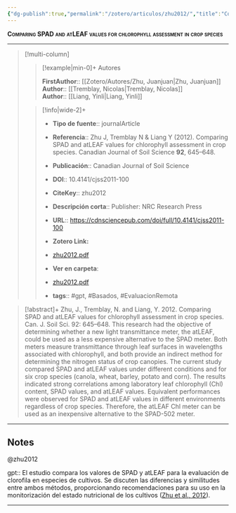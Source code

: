 ```yaml
---
{"dg-publish":true,"permalink":"/zotero/articulos/zhu2012/","title":"Comparing SPAD and atLEAF values for chlorophyll assessment in crop species","tags":["#zotero"]}
---
```



<span style="font-variant:small-caps; font-weight: bold;">Comparing SPAD and atLEAF values for chlorophyll assessment in crop species</span>

---


> [!multi-column]
>
>> [!example|min-0]+ Autores
>> 
>> **FirstAuthor**:: [[Zotero/Autores/Zhu, Juanjuan\|Zhu, Juanjuan]]  
>> **Author**:: [[Tremblay, Nicolas\|Tremblay, Nicolas]]  
>> **Author**:: [[Liang, Yinli\|Liang, Yinli]]  
 >
>
>> [!info|wide-2]+
>>
>> - **Tipo de fuente**:: journalArticle
>> - **Referencia**:: Zhu J, Tremblay N & Liang Y (2012). Comparing SPAD and atLEAF values for chlorophyll assessment in crop species. Canadian Journal of Soil Science **92**, 645–648.
>> - **Publicación**:: Canadian Journal of Soil Science
>> - **DOI**:: 10.4141/cjss2011-100
>> - **CiteKey**:: zhu2012
>> - **Descripción corta**:: Publisher: NRC Research Press
>> - **URL**:: https://cdnsciencepub.com/doi/full/10.4141/cjss2011-100
>> - **Zotero Link:** 
>> - [zhu2012.pdf](zotero://select/library/items/P2CUNSX8)
>>
>> - **Ver en carpeta**: 
>> - [zhu2012.pdf](file://J:\OneDrive\Articulos\zhu2012.pdf)
>> - **tags**:: #gpt, #Basados, #EvaluacionRemota



> [!abstract]+ 
>Zhu, J., Tremblay, N. and Liang, Y. 2012. Comparing SPAD and atLEAF values for chlorophyll assessment in crop species. Can. J. Soil Sci. 92: 645–648. This research had the objective of determining whether a new light transmittance meter, the atLEAF, could be used as a less expensive alternative to the SPAD meter. Both meters measure transmittance through leaf surfaces in wavelengths associated with chlorophyll, and both provide an indirect method for determining the nitrogen status of crop canopies. The current study compared SPAD and atLEAF values under different conditions and for six crop species (canola, wheat, barley, potato and corn). The results indicated strong correlations among laboratory leaf chlorophyll (Chl) content, SPAD values, and atLEAF values. Equivalent performances were observed for SPAD and atLEAF values in different environments regardless of crop species. Therefore, the atLEAF Chl meter can be used as an inexpensive alternative to the SPAD-502 meter.


--- 

## Notes

@zhu2012

gpt:: El estudio compara los valores de SPAD y atLEAF para la evaluación de clorofila en especies de cultivos. Se discuten las diferencias y similitudes entre ambos métodos, proporcionando recomendaciones para su uso en la monitorización del estado nutricional de los cultivos ([Zhu et al., 2012](zotero://select/library/items/3JF5A3WF)).






---







